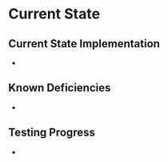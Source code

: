 # Current State

## Current State Implementation

* 

## Known Deficiencies

* 

## Testing Progress

* 